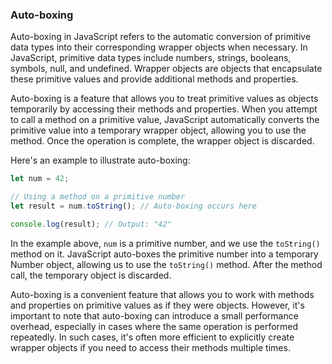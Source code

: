 ### Auto-boxing

Auto-boxing in JavaScript refers to the automatic conversion of primitive data types into their corresponding wrapper objects when necessary. In JavaScript, primitive data types include numbers, strings, booleans, symbols, null, and undefined. Wrapper objects are objects that encapsulate these primitive values and provide additional methods and properties.

Auto-boxing is a feature that allows you to treat primitive values as objects temporarily by accessing their methods and properties. When you attempt to call a method on a primitive value, JavaScript automatically converts the primitive value into a temporary wrapper object, allowing you to use the method. Once the operation is complete, the wrapper object is discarded.

Here's an example to illustrate auto-boxing:

```javascript
let num = 42;

// Using a method on a primitive number
let result = num.toString(); // Auto-boxing occurs here

console.log(result); // Output: "42"
```

In the example above, `num` is a primitive number, and we use the `toString()` method on it. JavaScript auto-boxes the primitive number into a temporary Number object, allowing us to use the `toString()` method. After the method call, the temporary object is discarded.

Auto-boxing is a convenient feature that allows you to work with methods and properties on primitive values as if they were objects. However, it's important to note that auto-boxing can introduce a small performance overhead, especially in cases where the same operation is performed repeatedly. In such cases, it's often more efficient to explicitly create wrapper objects if you need to access their methods multiple times.